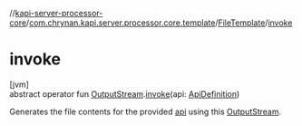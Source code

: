 //[kapi-server-processor-core](../../../index.md)/[com.chrynan.kapi.server.processor.core.template](../index.md)/[FileTemplate](index.md)/[invoke](invoke.md)

# invoke

[jvm]\
abstract operator fun [OutputStream](https://docs.oracle.com/javase/8/docs/api/java/io/OutputStream.html).[invoke](invoke.md)(api: [ApiDefinition](../../com.chrynan.kapi.server.processor.core.model/-api-definition/index.md))

Generates the file contents for the provided [api](invoke.md) using this [OutputStream](https://docs.oracle.com/javase/8/docs/api/java/io/OutputStream.html).
